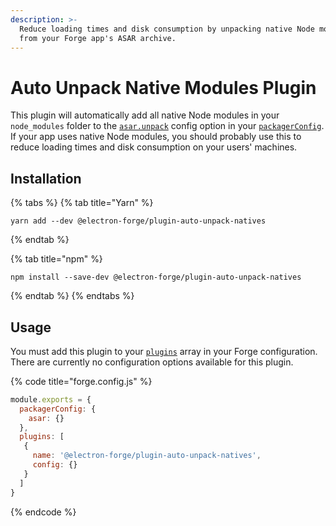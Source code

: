 ```yaml
---
description: >-
  Reduce loading times and disk consumption by unpacking native Node modules
  from your Forge app's ASAR archive.
---
```


# Auto Unpack Native Modules Plugin

This plugin will automatically add all native Node modules in your `node_modules` folder to the [`asar.unpack`](https://electron.github.io/electron-packager/main/interfaces/electronpackager.options.html#asar) config option in your [`packagerConfig`](../../configuration.md#packager-config). If your app uses native Node modules, you should probably use this to reduce loading times and disk consumption on your users' machines.

## Installation

{% tabs %}
{% tab title="Yarn" %}
```shell
yarn add --dev @electron-forge/plugin-auto-unpack-natives
```
{% endtab %}

{% tab title="npm" %}
```shell
npm install --save-dev @electron-forge/plugin-auto-unpack-natives
```
{% endtab %}
{% endtabs %}

## Usage

You must add this plugin to your [`plugins`](../../configuration.md#plugins) array in your Forge configuration. There are currently no configuration options available for this plugin.

{% code title="forge.config.js" %}
```javascript
module.exports = {
  packagerConfig: {
    asar: {}
  },
  plugins: [
   {
     name: '@electron-forge/plugin-auto-unpack-natives',
     config: {}
   }
  ]
}
```
{% endcode %}
